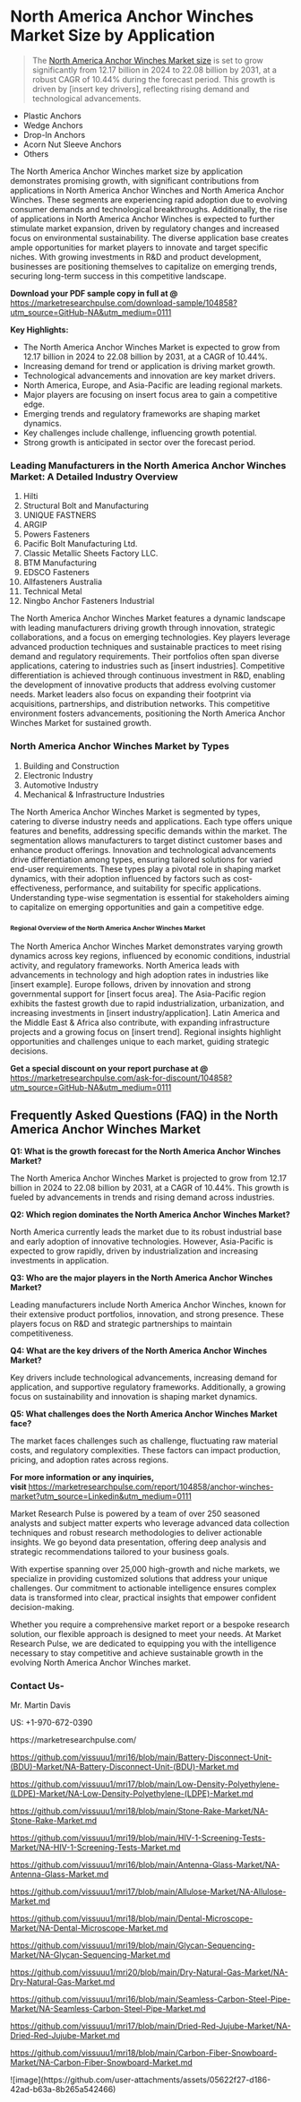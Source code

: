 <h1>North America Anchor Winches Market&nbsp;Size by Application</h1><blockquote><p>The <a href="https://marketresearchpulse.com/download-sample/104858?utm_source=GitHub-NA&amp;utm_medium=0111">North America Anchor Winches Market size</a> is set to grow significantly from 12.17 billion in 2024 to 22.08 billion by 2031, at a robust CAGR of 10.44% during the forecast period. This growth is driven by [insert key drivers], reflecting rising demand and technological advancements.</p></blockquote><ul><li>Plastic Anchors <li> Wedge Anchors <li> Drop-In Anchors <li> Acorn Nut Sleeve Anchors <li> Others</li></ul><p>The North America Anchor Winches market size by application demonstrates promising growth, with significant contributions from applications in North America Anchor Winches and North America Anchor Winches. These segments are experiencing rapid adoption due to evolving consumer demands and technological breakthroughs. Additionally, the rise of applications in North America Anchor Winches is expected to further stimulate market expansion, driven by regulatory changes and increased focus on environmental sustainability. The diverse application base creates ample opportunities for market players to innovate and target specific niches. With growing investments in R&D and product development, businesses are positioning themselves to capitalize on emerging trends, securing long-term success in this competitive landscape.</p><p><strong>Download your PDF sample copy in full at @ </strong><a href="https://marketresearchpulse.com/download-sample/104858?utm_source=GitHub-NA&amp;utm_medium=0111">https://marketresearchpulse.com/download-sample/104858?utm_source=GitHub-NA&amp;utm_medium=0111</a></p><p><strong>Key Highlights: </strong></p><ul><li>The North America Anchor Winches Market is expected to grow from 12.17 billion in 2024 to 22.08 billion by 2031, at a CAGR of 10.44%.</li><li>Increasing demand for trend or application is driving market growth.</li><li>Technological advancements and innovation are key market drivers.</li><li>North America, Europe, and Asia-Pacific are leading regional markets.</li><li>Major players are focusing on insert focus area to gain a competitive edge.</li><li>Emerging trends and regulatory frameworks are shaping market dynamics.</li><li>Key challenges include challenge, influencing growth potential.</li><li>Strong growth is anticipated in sector over the forecast period.</li></ul><h3>Leading Manufacturers in the North America Anchor Winches Market: A Detailed Industry Overview</h3><ol><li>Hilti</li><li>Structural Bolt and Manufacturing</li><li>UNIQUE FASTNERS</li><li>ARGIP</li><li>Powers Fasteners</li><li>Pacific Bolt Manufacturing Ltd.</li><li>Classic Metallic Sheets Factory LLC.</li><li>BTM Manufacturing</li><li>EDSCO Fasteners</li><li>Allfasteners Australia</li><li>Technical Metal</li><li>Ningbo Anchor Fasteners Industrial</li></ol><div class="flex max-w-full flex-col flex-grow"><div class="min-h-8 text-message flex w-full flex-col items-end gap-2 whitespace-normal break-words [.text-message+&amp;]:mt-5" dir="auto" data-message-author-role="assistant" data-message-id="fd8432e4-4910-450d-b182-61b7bfb0a01f" data-message-model-slug="gpt-4o"><div class="flex w-full flex-col gap-1 empty:hidden first:pt-[3px]"><div class="markdown prose w-full break-words dark:prose-invert light"><p>The North America Anchor Winches Market features a dynamic landscape with leading manufacturers driving growth through innovation, strategic collaborations, and a focus on emerging technologies. Key players leverage advanced production techniques and sustainable practices to meet rising demand and regulatory requirements. Their portfolios often span diverse applications, catering to industries such as [insert industries]. Competitive differentiation is achieved through continuous investment in R&amp;D, enabling the development of innovative products that address evolving customer needs. Market leaders also focus on expanding their footprint via acquisitions, partnerships, and distribution networks. This competitive environment fosters advancements, positioning the North America Anchor Winches Market for sustained growth.</p></div></div></div></div><h3>North America Anchor Winches Market by Types</h3><ol><li>Building and Construction <li> Electronic Industry <li> Automotive Industry <li> Mechanical & Infrastructure Industries</li></ol><div class="flex max-w-full flex-col flex-grow"><div class="min-h-8 text-message flex w-full flex-col items-end gap-2 whitespace-normal break-words [.text-message+&amp;]:mt-5" dir="auto" data-message-author-role="assistant" data-message-id="084470be-0bb7-4664-bddf-5156b4f41249" data-message-model-slug="gpt-4o-mini"><div class="flex w-full flex-col gap-1 empty:hidden first:pt-[3px]"><div class="markdown prose w-full break-words dark:prose-invert light"><p>The North America Anchor Winches Market is segmented by types, catering to diverse industry needs and applications. Each type offers unique features and benefits, addressing specific demands within the market. The segmentation allows manufacturers to target distinct customer bases and enhance product offerings. Innovation and technological advancements drive differentiation among types, ensuring tailored solutions for varied end-user requirements. These types play a pivotal role in shaping market dynamics, with their adoption influenced by factors such as cost-effectiveness, performance, and suitability for specific applications. Understanding type-wise segmentation is essential for stakeholders aiming to capitalize on emerging opportunities and gain a competitive edge.</p></div></div></div></div><h3><span style="font-size: 11px;">Regional Overview of the North America Anchor Winches Market</span></h3><div class="flex max-w-full flex-col flex-grow"><div class="min-h-8 text-message flex w-full flex-col items-end gap-2 whitespace-normal break-words [.text-message+&amp;]:mt-5" dir="auto" data-message-author-role="assistant" data-message-id="e9038762-ce64-4e30-91c9-9bd413514231" data-message-model-slug="gpt-4o-mini"><div class="flex w-full flex-col gap-1 empty:hidden first:pt-[3px]"><div class="markdown prose w-full break-words dark:prose-invert light"><p>The North America Anchor Winches Market demonstrates varying growth dynamics across key regions, influenced by economic conditions, industrial activity, and regulatory frameworks. North America leads with advancements in technology and high adoption rates in industries like [insert example]. Europe follows, driven by innovation and strong governmental support for [insert focus area]. The Asia-Pacific region exhibits the fastest growth due to rapid industrialization, urbanization, and increasing investments in [insert industry/application]. Latin America and the Middle East &amp; Africa also contribute, with expanding infrastructure projects and a growing focus on [insert trend]. Regional insights highlight opportunities and challenges unique to each market, guiding strategic decisions.</p></div></div></div></div><p><strong>Get a special discount on your report purchase at @ </strong><a href="https://marketresearchpulse.com/ask-for-discount/104858?utm_source=GitHub-NA&amp;utm_medium=0111">https://marketresearchpulse.com/ask-for-discount/104858?utm_source=GitHub-NA&amp;utm_medium=0111</a></p><h2>Frequently Asked Questions (FAQ) in the North America Anchor Winches Market</h2><p><strong>Q1: What is the growth forecast for the North America Anchor Winches Market?</strong></p><p>The North America Anchor Winches Market is projected to grow from 12.17 billion in 2024 to 22.08 billion by 2031, at a CAGR of 10.44%. This growth is fueled by advancements in trends and rising demand across industries.</p><p><strong>Q2: Which region dominates the North America Anchor Winches Market?</strong></p><p>North America currently leads the market due to its robust industrial base and early adoption of innovative technologies. However, Asia-Pacific is expected to grow rapidly, driven by industrialization and increasing investments in application.</p><p><strong>Q3: Who are the major players in the North America Anchor Winches Market?</strong></p><p>Leading manufacturers include North America Anchor Winches, known for their extensive product portfolios, innovation, and strong presence. These players focus on R&amp;D and strategic partnerships to maintain competitiveness.</p><p><strong>Q4: What are the key drivers of the North America Anchor Winches Market?</strong></p><p>Key drivers include technological advancements, increasing demand for application, and supportive regulatory frameworks. Additionally, a growing focus on sustainability and innovation is shaping market dynamics.</p><p><strong>Q5: What challenges does the North America Anchor Winches Market face?</strong></p><p>The market faces challenges such as challenge, fluctuating raw material costs, and regulatory complexities. These factors can impact production, pricing, and adoption rates across regions.</p><p><strong>For more information or any inquiries, visit&nbsp;</strong><a href="https://marketresearchpulse.com/report/104858/anchor-winches-market?utm_source=Linkedin&utm_medium=0111">https://marketresearchpulse.com/report/104858/anchor-winches-market?utm_source=Linkedin&utm_medium=0111</a></p><p>Market Research Pulse is powered by a team of over 250 seasoned analysts and subject matter experts who leverage advanced data collection techniques and robust research methodologies to deliver actionable insights. We go beyond data presentation, offering deep analysis and strategic recommendations tailored to your business goals.</p><p>With expertise spanning over 25,000 high-growth and niche markets, we specialize in providing customized solutions that address your unique challenges. Our commitment to actionable intelligence ensures complex data is transformed into clear, practical insights that empower confident decision-making.</p><p>Whether you require a comprehensive market report or a bespoke research solution, our flexible approach is designed to meet your needs. At Market Research Pulse, we are dedicated to equipping you with the intelligence necessary to stay competitive and achieve sustainable growth in the evolving North America Anchor Winches market.</p><h3><strong>Contact Us-</strong></h3><p>Mr. Martin Davis</p><p>US: +1-970-672-0390</p><p>https://marketresearchpulse.com/</p><p><a href="https://github.com/vissuuu1/mri16/blob/main/Battery-Disconnect-Unit-(BDU)-Market/NA-Battery-Disconnect-Unit-(BDU)-Market.md">https://github.com/vissuuu1/mri16/blob/main/Battery-Disconnect-Unit-(BDU)-Market/NA-Battery-Disconnect-Unit-(BDU)-Market.md</a></p><p><a href="https://github.com/vissuuu1/mri17/blob/main/Low-Density-Polyethylene-(LDPE)-Market/NA-Low-Density-Polyethylene-(LDPE)-Market.md">https://github.com/vissuuu1/mri17/blob/main/Low-Density-Polyethylene-(LDPE)-Market/NA-Low-Density-Polyethylene-(LDPE)-Market.md</a></p><p><a href="https://github.com/vissuuu1/mri18/blob/main/Stone-Rake-Market/NA-Stone-Rake-Market.md">https://github.com/vissuuu1/mri18/blob/main/Stone-Rake-Market/NA-Stone-Rake-Market.md</a></p><p><a href="https://github.com/vissuuu1/mri19/blob/main/HIV-1-Screening-Tests-Market/NA-HIV-1-Screening-Tests-Market.md">https://github.com/vissuuu1/mri19/blob/main/HIV-1-Screening-Tests-Market/NA-HIV-1-Screening-Tests-Market.md</a></p><p><a href="https://github.com/vissuuu1/mri16/blob/main/Antenna-Glass-Market/NA-Antenna-Glass-Market.md">https://github.com/vissuuu1/mri16/blob/main/Antenna-Glass-Market/NA-Antenna-Glass-Market.md</a></p><p><a href="https://github.com/vissuuu1/mri17/blob/main/Allulose-Market/NA-Allulose-Market.md">https://github.com/vissuuu1/mri17/blob/main/Allulose-Market/NA-Allulose-Market.md</a></p><p><a href="https://github.com/vissuuu1/mri18/blob/main/Dental-Microscope-Market/NA-Dental-Microscope-Market.md">https://github.com/vissuuu1/mri18/blob/main/Dental-Microscope-Market/NA-Dental-Microscope-Market.md</a></p><p><a href="https://github.com/vissuuu1/mri19/blob/main/Glycan-Sequencing-Market/NA-Glycan-Sequencing-Market.md">https://github.com/vissuuu1/mri19/blob/main/Glycan-Sequencing-Market/NA-Glycan-Sequencing-Market.md</a></p><p><a href="https://github.com/vissuuu1/mri20/blob/main/Dry-Natural-Gas-Market/NA-Dry-Natural-Gas-Market.md">https://github.com/vissuuu1/mri20/blob/main/Dry-Natural-Gas-Market/NA-Dry-Natural-Gas-Market.md</a></p><p><a href="https://github.com/vissuuu1/mri16/blob/main/Seamless-Carbon-Steel-Pipe-Market/NA-Seamless-Carbon-Steel-Pipe-Market.md">https://github.com/vissuuu1/mri16/blob/main/Seamless-Carbon-Steel-Pipe-Market/NA-Seamless-Carbon-Steel-Pipe-Market.md</a></p><p><a href="https://github.com/vissuuu1/mri17/blob/main/Dried-Red-Jujube-Market/NA-Dried-Red-Jujube-Market.md">https://github.com/vissuuu1/mri17/blob/main/Dried-Red-Jujube-Market/NA-Dried-Red-Jujube-Market.md</a></p><p><a href="https://github.com/vissuuu1/mri18/blob/main/Carbon-Fiber-Snowboard-Market/NA-Carbon-Fiber-Snowboard-Market.md">https://github.com/vissuuu1/mri18/blob/main/Carbon-Fiber-Snowboard-Market/NA-Carbon-Fiber-Snowboard-Market.md</a></p>
![image](https://github.com/user-attachments/assets/05622f27-d186-42ad-b63a-8b265a542466)
